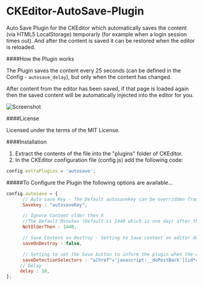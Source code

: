 CKEditor-AutoSave-Plugin
========================

Auto Save Plugin for the CKEditor which automatically saves the content (via HTML5 LocalStorage) temporarly (for example when a login session times out).
And after the content is saved it can be restored when the editor is reloaded.

####How the Plugin works

The Plugin saves the content every 25 seconds (can be defined in the Config - `autosave_delay`), but only when the content has changed.

After content from the editor has been saved, if that page is loaded again then the saved content will be automatically injected into the editor for you.


![Screenshot](http://www.watchersnet.de/Portals/0/screenshots/dnn/AutoSaveDiffDialog.png)

####License

Licensed under the terms of the MIT License.

####Installation

 1. Extract the contents of the file into the "plugins" folder of CKEditor.
 2. In the CKEditor configuration file (config.js) add the following code:

````js
config.extraPlugins = 'autosave';
````

#####To Configure the Plugin the following options are available...


````js
config.autosave = {
      // Auto save Key - The Default autosavekey can be overridden from the config ...
      Savekey : "autosaveKey",

      // Ignore Content older then X
      //The Default Minutes (Default is 1440 which is one day) after the auto saved content is ignored can be overidden from the config ...
      NotOlderThen : 1440,

      // Save Content on Destroy - Setting to Save content on editor destroy (Default is false) ...
      saveOnDestroy : false,

      // Setting to set the Save button to inform the plugin when the content is saved by the user and doesn't need to be stored temporary ...
      saveDetectionSelectors : "a[href^='javascript:__doPostBack'][id*='Save'],a[id*='Cancel']",
     // Delay
     delay : 10,
};
````
